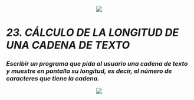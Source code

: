 <p align="center">
  <img src="https://github.com/emilianod98/PythonChallenges-LowLevel/blob/main/src/Learn-python.png">
</p>


# ***23. CÁLCULO DE LA LONGITUD DE UNA CADENA DE TEXTO***

### *Escribir un programa que pida al usuario una cadena de texto y muestre en pantalla su longitud, es decir, el número de caracteres que tiene la cadena.*

<p align="center">
  <img src="https://github.com/emilianod98/PythonChallenges-LowLevel/blob/main/src/coffie.png">
</p>